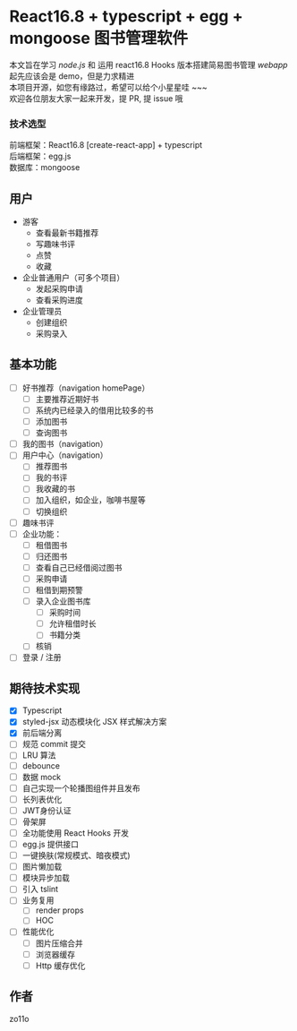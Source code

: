 
# React16.8 + typescript + egg + mongoose 图书管理软件

本文旨在学习 *node.js* 和 运用 react16.8 Hooks 版本搭建简易图书管理 *webapp*  
起先应该会是 demo，但是力求精进  
本项目开源，如您有缘路过，希望可以给个小星星哇 ~~~  
欢迎各位朋友大家一起来开发，提 PR, 提 issue 哦

### 技术选型

前端框架：React16.8 [create-react-app] + typescript  
后端框架：egg.js  
数据库：mongoose  

## 用户

* 游客
  * 查看最新书籍推荐
  * 写趣味书评
  * 点赞
  * 收藏
* 企业普通用户（可多个项目）
  * 发起采购申请
  * 查看采购进度
* 企业管理员
  * 创建组织
  * 采购录入

## 基本功能

* [ ] 好书推荐（navigation homePage）
  * [ ] 主要推荐近期好书
  * [ ] 系统内已经录入的借用比较多的书
  * [ ] 添加图书
  * [ ] 查询图书
* [ ] 我的图书（navigation）
* [ ] 用户中心（navigation）
  * [ ] 推荐图书
  * [ ] 我的书评
  * [ ] 我收藏的书
  * [ ] 加入组织，如企业，咖啡书屋等
  * [ ] 切换组织
* [ ] 趣味书评
* [ ] 企业功能：
  * [ ] 租借图书
  * [ ] 归还图书
  * [ ] 查看自己已经借阅过图书
  * [ ] 采购申请
  * [ ] 租借到期预警
  * [ ] 录入企业图书库
    * [ ] 采购时间
    * [ ] 允许租借时长
    * [ ] 书籍分类
  * [ ] 核销
* [ ] 登录 / 注册

## 期待技术实现

* [x] Typescript
* [x] styled-jsx 动态模块化 JSX 样式解决方案
* [x] 前后端分离
* [ ] 规范 commit 提交
* [ ] LRU 算法
* [ ] debounce
* [ ] 数据 mock
* [ ] 自己实现一个轮播图组件并且发布
* [ ] 长列表优化
* [ ] JWT身份认证
* [ ] 骨架屏
* [ ] 全功能使用 React Hooks 开发
* [ ] egg.js 提供接口
* [ ] 一键换肤(常规模式、暗夜模式)
* [ ] 图片懒加载
* [ ] 模块异步加载
* [ ] 引入 tslint
* [ ] 业务复用
  * [ ] render props
  * [ ] HOC
* [ ] 性能优化
  * [ ] 图片压缩合并
  * [ ] 浏览器缓存
  * [ ] Http 缓存优化

## 作者

zo11o
